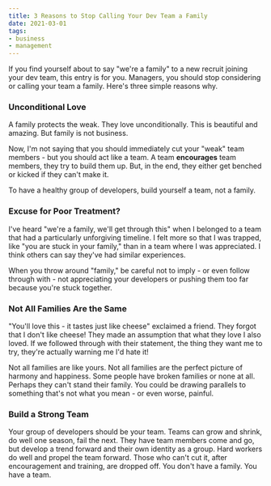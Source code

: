 ```yaml
---
title: 3 Reasons to Stop Calling Your Dev Team a Family
date: 2021-03-01
tags:
- business
- management
---
```

If you find yourself about to say "we're a family" to a new recruit joining your dev team, this entry is for you. Managers, you should stop considering or calling your team a family.  Here's three simple reasons why.

<!--more-->

### Unconditional Love

A family protects the weak.  They love unconditionally.  This is beautiful and amazing.  But family is not business.

Now, I'm not saying that you should immediately cut your "weak" team members - but you should act like a team.  A team **encourages** team members, they try to build them up.  But, in the end, they either get benched or kicked if they can't make it.

To have a healthy group of developers, build yourself a team, not a family.

### Excuse for Poor Treatment?

I've heard "we're a family, we'll get through this" when I belonged to a team that had a particularly unforgiving timeline.  I felt more so that I was trapped, like "you are stuck in your family," than in a team where I was appreciated.  I think others can say they've had similar experiences.

When you throw around "family," be careful not to imply - or even follow through with - not appreciating your developers or pushing them too far because you're stuck together.

### Not All Families Are the Same

"You'll love this - it tastes just like cheese" exclaimed a friend.  They forgot that I don't like cheese! They made an assumption that what they love I also loved.  If we followed through with their statement, the thing they want me to try, they're actually warning me I'd hate it!

Not all families are like yours. Not all families are the perfect picture of harmony and happiness. Some people have broken families or none at all.  Perhaps they can't stand their family. You could be drawing parallels to something that's not what you mean - or even worse, painful.

### Build a Strong Team

Your group of developers should be your team. Teams can grow and shrink, do well one season, fail the next.  They have team members come and go, but develop a trend forward and their own identity as a group.  Hard workers do well and propel the team forward. Those who can't cut it, after encouragement and training, are dropped off.  You don't have a family. You have a team.
